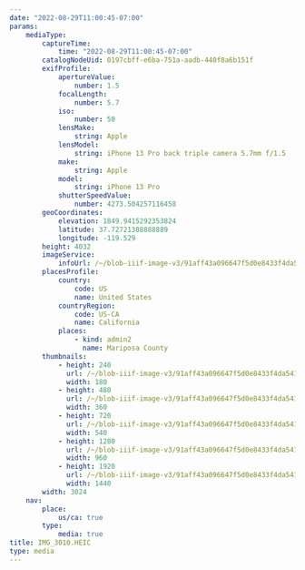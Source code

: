 ```yaml
---
date: "2022-08-29T11:00:45-07:00"
params:
    mediaType:
        captureTime:
            time: "2022-08-29T11:00:45-07:00"
        catalogNodeUid: 0197cbff-e6ba-751a-aadb-440f8a6b151f
        exifProfile:
            apertureValue:
                number: 1.5
            focalLength:
                number: 5.7
            iso:
                number: 50
            lensMake:
                string: Apple
            lensModel:
                string: iPhone 13 Pro back triple camera 5.7mm f/1.5
            make:
                string: Apple
            model:
                string: iPhone 13 Pro
            shutterSpeedValue:
                number: 4273.504257116458
        geoCoordinates:
            elevation: 1849.9415292353824
            latitude: 37.72721388888889
            longitude: -119.529
        height: 4032
        imageService:
            infoUrl: /~/blob-iiif-image-v3/91aff43a096647f5d0e8433f4da541482e1702a0e81ebc1dc04e33a0d79e02b7/info.json
        placesProfile:
            country:
                code: US
                name: United States
            countryRegion:
                code: US-CA
                name: California
            places:
                - kind: admin2
                  name: Mariposa County
        thumbnails:
            - height: 240
              url: /~/blob-iiif-image-v3/91aff43a096647f5d0e8433f4da541482e1702a0e81ebc1dc04e33a0d79e02b7/full/180%2C240/0/default.jpg
              width: 180
            - height: 480
              url: /~/blob-iiif-image-v3/91aff43a096647f5d0e8433f4da541482e1702a0e81ebc1dc04e33a0d79e02b7/full/360%2C480/0/default.jpg
              width: 360
            - height: 720
              url: /~/blob-iiif-image-v3/91aff43a096647f5d0e8433f4da541482e1702a0e81ebc1dc04e33a0d79e02b7/full/540%2C720/0/default.jpg
              width: 540
            - height: 1280
              url: /~/blob-iiif-image-v3/91aff43a096647f5d0e8433f4da541482e1702a0e81ebc1dc04e33a0d79e02b7/full/960%2C1280/0/default.jpg
              width: 960
            - height: 1920
              url: /~/blob-iiif-image-v3/91aff43a096647f5d0e8433f4da541482e1702a0e81ebc1dc04e33a0d79e02b7/full/1440%2C1920/0/default.jpg
              width: 1440
        width: 3024
    nav:
        place:
            us/ca: true
        type:
            media: true
title: IMG_3010.HEIC
type: media
---
```

